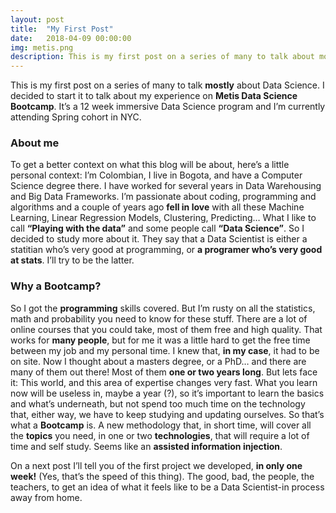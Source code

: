 ```yaml
---
layout: post
title:  "My First Post"
date:   2018-04-09 00:00:00
img: metis.png
description: This is my first post on a series of many to talk about mostly about Data Science.  I decided to start it to talk about my experience on Metis Data Science Bootcamp.  It’s a 12 week immersive Data Science program and I’m currently attending Spring cohort in NYC
---
```


This is my first post on a series of many to talk **mostly** about Data Science.
I decided to start it to talk about my experience on **Metis Data Science Bootcamp**.  It’s a 12 week immersive Data Science program and I’m currently attending Spring cohort in NYC.

### About me
To get a better context on what this blog will be about, here’s a little personal context:
I’m Colombian, I live in Bogota, and have a Computer Science degree there.  I have worked for several years in Data Warehousing and Big Data Frameworks.  I’m passionate about coding, programming and algorithms and a couple of years ago **fell in love** with all these Machine Learning, Linear Regression Models, Clustering, Predicting… What I like to call **“Playing with the data”** and some people call **“Data Science”**.
So I decided to study more about it.  They say that a Data Scientist is either a statitian who’s very good at programming, or **a programer who’s very good at stats**.  I’ll try to be the latter.

### Why a Bootcamp?
So I got the **programming** skills covered.  But I’m rusty on all the statistics, math and probability you need to know for these stuff.
There are a lot of online courses that you could take, most of them free and high quality.  That works for **many people**,  but for me it was a little hard to get the free time between my job and my personal time.  I knew that, **in my case**, it had to be on site.
Now I thought about a masters degree, or a PhD… and there are many of them out there!  Most of them **one or two years long**.  But lets face it: This world, and this area of expertise changes very fast. What you learn now will be useless in, maybe a year (?), so it’s important to learn the basics and what’s underneath, but not spend too much time on the technology that, either way, we have to keep studying and updating ourselves.
So that’s what a **Bootcamp** is.  A new methodology that, in short time, will cover all the **topics** you need, in one or two **technologies**, that will require a lot of time and self study.  Seems like an **assisted information injection**.

On a next post I’ll tell you of the first project we developed, **in only one week!** (Yes, that’s the speed of this thing).  The good, bad, the people, the teachers, to get an idea of what it feels like to be a Data Scientist-in process away from home.
